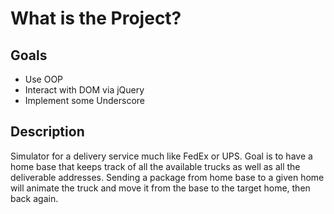 # What is the Project?

## Goals

* Use OOP
* Interact with DOM via jQuery
* Implement some Underscore

## Description

Simulator for a delivery service much like FedEx or UPS. Goal is to have a home base that keeps track of all the available trucks as well as all the deliverable addresses. Sending a package from home base to a given home will animate the truck and move it from the base to the target home, then back again.